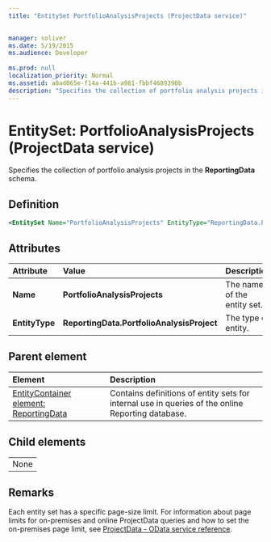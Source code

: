 ```yaml
---
title: "EntitySet PortfolioAnalysisProjects (ProjectData service)"

 
manager: soliver
ms.date: 5/19/2015
ms.audience: Developer
 
ms.prod: null
localization_priority: Normal
ms.assetid: a8ad065e-f14a-441b-a981-fbbf4689390b
description: "Specifies the collection of portfolio analysis projects in the ReportingData schema."
---
```


# EntitySet: PortfolioAnalysisProjects (ProjectData service)

Specifies the collection of portfolio analysis projects in the **ReportingData** schema. 
  
## Definition

```XML
<EntitySet Name="PortfolioAnalysisProjects" EntityType="ReportingData.PortfolioAnalysisProject" />

```

## Attributes

|**Attribute**|**Value**|**Description**|
|:-----|:-----|:-----|
|**Name** <br/> |**PortfolioAnalysisProjects** <br/> |The name of the entity set.  <br/> |
|**EntityType** <br/> |**ReportingData.PortfolioAnalysisProject** <br/> |The type of entity.  <br/> |
   
## Parent element

|**Element**|**Description**|
|:-----|:-----|
|[EntityContainer element: ReportingData](entitycontainer-reportingdata-projectdata-service.md) <br/> |Contains definitions of entity sets for internal use in queries of the online Reporting database.  <br/> |
   
## Child elements

||
|:-----|
|None |
   
## Remarks

Each entity set has a specific page-size limit. For information about page limits for on-premises and online ProjectData queries and how to set the on-premises page limit, see [ProjectData - OData service reference](projectdataproject-odata-service-reference.md).
  

